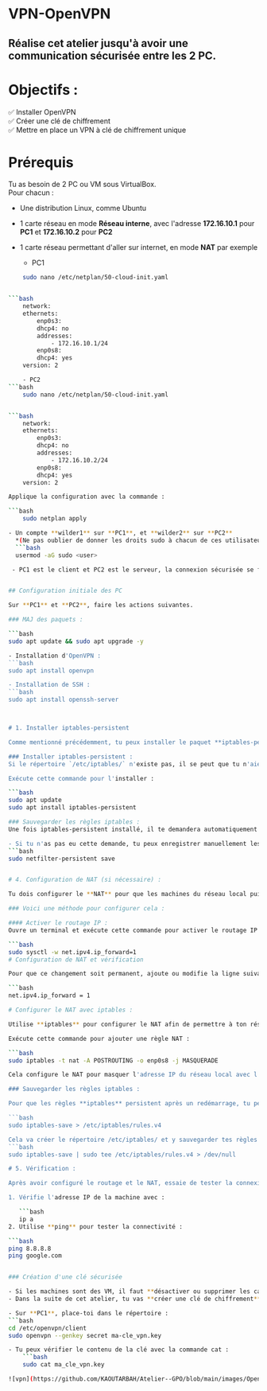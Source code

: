 # VPN-OpenVPN

## Réalise cet atelier jusqu'à avoir une communication sécurisée entre les 2 PC.

# Objectifs :

✅ Installer OpenVPN  
✅ Créer une clé de chiffrement  
✅ Mettre en place un VPN à clé de chiffrement unique  

# Prérequis

Tu as besoin de 2 PC ou VM sous VirtualBox.  
Pour chacun :

- Une distribution Linux, comme Ubuntu  
- 1 carte réseau en mode **Réseau interne**, avec l'adresse **172.16.10.1** pour **PC1** et **172.16.10.2** pour **PC2**  
- 1 carte réseau permettant d'aller sur internet, en mode **NAT** par exemple  

    - PC1
```bash
    sudo nano /etc/netplan/50-cloud-init.yaml


```bash
    network:
    ethernets:
        enp0s3:
        dhcp4: no
        addresses:
            - 172.16.10.1/24
        enp0s8:
        dhcp4: yes
    version: 2

    - PC2
```bash
    sudo nano /etc/netplan/50-cloud-init.yaml


```bash
    network:
    ethernets:
        enp0s3:
        dhcp4: no
        addresses:
            - 172.16.10.2/24
        enp0s8:
        dhcp4: yes
    version: 2

Applique la configuration avec la commande :

```bash
    sudo netplan apply

- Un compte **wilder1** sur **PC1**, et **wilder2** sur **PC2**  
  *(Ne pas oublier de donner les droits sudo à chacun de ces utilisateurs avec :)*  
  ```bash
  usermod -aG sudo <user>

 - PC1 est le client et PC2 est le serveur, la connexion sécurisée se fera donc de PC1 vers PC2.


## Configuration initiale des PC

Sur **PC1** et **PC2**, faire les actions suivantes.

### MAJ des paquets :

```bash
sudo apt update && sudo apt upgrade -y

- Installation d'OpenVPN :
```bash
sudo apt install openvpn

- Installation de SSH :
```bash
sudo apt install openssh-server



# 1. Installer iptables-persistent

Comme mentionné précédemment, tu peux installer le paquet **iptables-persistent**, qui est un moyen simple de rendre les règles iptables persistantes.

### Installer iptables-persistent :
Si le répertoire `/etc/iptables/` n'existe pas, il se peut que tu n'aies pas installé **iptables-persistent**. Ce paquet permet de sauvegarder et de recharger les règles iptables au démarrage.

Exécute cette commande pour l'installer :

```bash
sudo apt update
sudo apt install iptables-persistent

### Sauvegarder les règles iptables :
Une fois iptables-persistent installé, il te demandera automatiquement si tu souhaites sauvegarder tes règles actuelles lorsque tu l'installes. Accepte cette demande.

- Si tu n'as pas eu cette demande, tu peux enregistrer manuellement les règles avec :
```bash
sudo netfilter-persistent save


# 4. Configuration de NAT (si nécessaire) :

Tu dois configurer le **NAT** pour que les machines du réseau local puissent accéder à Internet via l'interface **enp0s8**. Pour cela, tu peux utiliser **iptables** pour configurer la translation d'adresses réseau (NAT).

### Voici une méthode pour configurer cela :

#### Activer le routage IP :
Ouvre un terminal et exécute cette commande pour activer le routage IP :

```bash
sudo sysctl -w net.ipv4.ip_forward=1
# Configuration de NAT et vérification

Pour que ce changement soit permanent, ajoute ou modifie la ligne suivante dans `/etc/sysctl.conf` :

```bash
net.ipv4.ip_forward = 1

# Configurer le NAT avec iptables :

Utilise **iptables** pour configurer le NAT afin de permettre à ton réseau local d’accéder à Internet via **enp0s8**.

Exécute cette commande pour ajouter une règle NAT :

```bash
sudo iptables -t nat -A POSTROUTING -o enp0s8 -j MASQUERADE

Cela configure le NAT pour masquer l'adresse IP du réseau local avec l'adresse IP de l'interface **enp0s8** lorsque tu accèdes à Internet.

### Sauvegarder les règles iptables :

Pour que les règles **iptables** persistent après un redémarrage, tu peux les enregistrer avec la commande suivante :

```bash
sudo iptables-save > /etc/iptables/rules.v4

Cela va créer le répertoire /etc/iptables/ et y sauvegarder tes règles dans un fichier rules.v4.
```bash
sudo iptables-save | sudo tee /etc/iptables/rules.v4 > /dev/null

# 5. Vérification :

Après avoir configuré le routage et le NAT, essaie de tester la connexion à Internet depuis la machine qui utilise **enp0s3** :

1. Vérifie l'adresse IP de la machine avec :

   ```bash
   ip a
2. Utilise **ping** pour tester la connectivité :

```bash
ping 8.8.8.8
ping google.com


### Création d'une clé sécurisée

- Si les machines sont des VM, il faut **désactiver ou supprimer les cartes NAT** et ne garder que les **cartes réseaux du réseau interne**.
- Dans la suite de cet atelier, tu vas **créer une clé de chiffrement**, qui sera partagée entre le **client** et le **serveur**.

- Sur **PC1**, place-toi dans le répertoire :
```bash
cd /etc/openvpn/client
sudo openvpn --genkey secret ma-cle_vpn.key

- Tu peux vérifier le contenu de la clé avec la commande cat :
    ```bash
    sudo cat ma_cle_vpn.key 

![vpn](https://github.com/KAOUTARBAH/Atelier--GPO/blob/main/images/OpenVpn.png)

